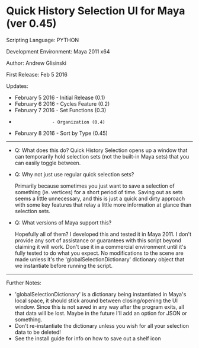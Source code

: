 Quick History Selection UI for Maya (ver 0.45)
===
Scripting Language: PYTHON

Development Environment: Maya 2011 x64

Author: Andrew Glisinski

First Release: Feb 5 2016

Updates:

*   February 5 2016 - Initial Release (0.1)
*   February 6 2016 - Cycles Feature (0.2)
*   February 7 2016 - Set Functions (0.3)
*                   - Organization (0.4)
*   February 8 2016 - Sort by Type (0.45)

-------------------
*   Q: What does this do?
    Quick History Selection opens up a window that can temporarily hold selection sets (not the built-in Maya sets) that you can easily toggle between.
*   Q: Why not just use regular quick selection sets?

    Primarily because sometimes you just want to save a selection of something (ie. vertices) for a short period of time. Saving out as sets seems a little unnecessary, and this is just a quick and dirty approach with some key features that relay a little more information at glance than selection sets.
*   Q: What versions of Maya support this?

    Hopefully all of them? I developed this and tested it in Maya 2011. I don't provide any sort of assistance or guarantees with this script beyond claiming it will work. Don't use it in a commercial environment until it's fully tested to do what you expect. No modifications to the scene are made unless it's the 'globalSelectionDictionary' dictionary object that we instantiate before running the script.

-------------------
Further Notes:

- 'globalSelectionDictionary' is a dictionary being instantiated in Maya's local space, it should stick around between closing/opening the UI window. Since this is not saved in any way after the program exits, all that data will be lost. Maybe in the future I'll add an option for JSON or something.
- Don't re-instantiate the dictionary unless you wish for all your selection data to be deleted! 
- See the install guide for info on how to save out a shelf icon
